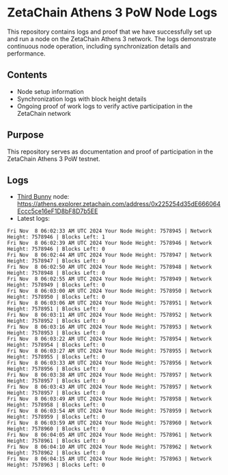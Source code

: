 # ZetaChain Athens 3 PoW Node Logs
This repository contains logs and proof that we have successfully set up and run a node on the ZetaChain Athens 3 network. The logs demonstrate continuous node operation, including synchronization details and performance.

## Contents
- Node setup information
- Synchronization logs with block height details
- Ongoing proof of work logs to verify active participation in the ZetaChain network

## Purpose
This repository serves as documentation and proof of participation in the ZetaChain Athens 3 PoW testnet.

## Logs

- [Third Bunny](https://thirdbunny.xyz/) node: https://athens.explorer.zetachain.com/address/0x225254d35dE666064Eccc5ce16eF1D8bF8D7b5EE
- Latest logs:
```
Fri Nov  8 06:02:33 AM UTC 2024 Your Node Height: 7578945 | Network Height: 7578946 | Blocks Left: 1
Fri Nov  8 06:02:39 AM UTC 2024 Your Node Height: 7578946 | Network Height: 7578946 | Blocks Left: 0
Fri Nov  8 06:02:44 AM UTC 2024 Your Node Height: 7578947 | Network Height: 7578947 | Blocks Left: 0
Fri Nov  8 06:02:50 AM UTC 2024 Your Node Height: 7578948 | Network Height: 7578948 | Blocks Left: 0
Fri Nov  8 06:02:55 AM UTC 2024 Your Node Height: 7578949 | Network Height: 7578949 | Blocks Left: 0
Fri Nov  8 06:03:00 AM UTC 2024 Your Node Height: 7578950 | Network Height: 7578950 | Blocks Left: 0
Fri Nov  8 06:03:06 AM UTC 2024 Your Node Height: 7578951 | Network Height: 7578951 | Blocks Left: 0
Fri Nov  8 06:03:11 AM UTC 2024 Your Node Height: 7578952 | Network Height: 7578952 | Blocks Left: 0
Fri Nov  8 06:03:16 AM UTC 2024 Your Node Height: 7578953 | Network Height: 7578953 | Blocks Left: 0
Fri Nov  8 06:03:22 AM UTC 2024 Your Node Height: 7578954 | Network Height: 7578954 | Blocks Left: 0
Fri Nov  8 06:03:27 AM UTC 2024 Your Node Height: 7578955 | Network Height: 7578955 | Blocks Left: 0
Fri Nov  8 06:03:33 AM UTC 2024 Your Node Height: 7578956 | Network Height: 7578956 | Blocks Left: 0
Fri Nov  8 06:03:38 AM UTC 2024 Your Node Height: 7578957 | Network Height: 7578957 | Blocks Left: 0
Fri Nov  8 06:03:43 AM UTC 2024 Your Node Height: 7578957 | Network Height: 7578957 | Blocks Left: 0
Fri Nov  8 06:03:49 AM UTC 2024 Your Node Height: 7578958 | Network Height: 7578958 | Blocks Left: 0
Fri Nov  8 06:03:54 AM UTC 2024 Your Node Height: 7578959 | Network Height: 7578959 | Blocks Left: 0
Fri Nov  8 06:03:59 AM UTC 2024 Your Node Height: 7578960 | Network Height: 7578960 | Blocks Left: 0
Fri Nov  8 06:04:05 AM UTC 2024 Your Node Height: 7578961 | Network Height: 7578961 | Blocks Left: 0
Fri Nov  8 06:04:10 AM UTC 2024 Your Node Height: 7578962 | Network Height: 7578962 | Blocks Left: 0
Fri Nov  8 06:04:15 AM UTC 2024 Your Node Height: 7578963 | Network Height: 7578963 | Blocks Left: 0
```
